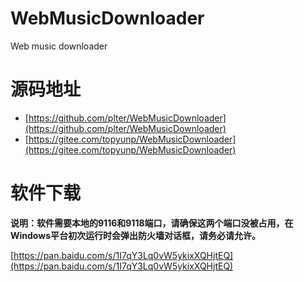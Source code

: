 # WebMusicDownloader
Web music downloader 

# 源码地址 

* [https://github.com/plter/WebMusicDownloader](https://github.com/plter/WebMusicDownloader)  
* [https://gitee.com/topyunp/WebMusicDownloader](https://gitee.com/topyunp/WebMusicDownloader)

# 软件下载 

**说明：软件需要本地的9116和9118端口，请确保这两个端口没被占用，在Windows平台初次运行时会弹出防火墙对话框，请务必请允许。**

[https://pan.baidu.com/s/1I7qY3Lq0vW5ykixXQHjtEQ](https://pan.baidu.com/s/1I7qY3Lq0vW5ykixXQHjtEQ)

